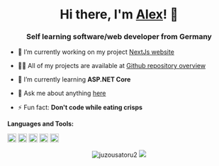 <h1 align="center"> Hi there, I'm <a href="https://github.com/JuzouSatoru2">Alex</a>! 👋</h1>
<h3 align="center">Self learning software/web developer from Germany</h3>

- 🔭 I’m currently working on my project [NextJs website](https://github.com/JuzouSatoru2/NextJs-Website)

- 👨‍💻 All of my projects are available at [Github repository overview](https://github.com/JuzouSatoru2?tab=repositories)

- 🌱 I’m currently learning **ASP.NET Core**

- 💬 Ask me about anything [here](https://github.com/JuzouSatoru2/JuzouSatoru2/issues)

- ⚡ Fun fact: **Don't code while eating crisps**

**Languages and Tools:**  

<code><img height="20" src="https://raw.githubusercontent.com/JuzouSatoru2/JuzouSatoru2/master/assets/javascript.png"></code>
<code><img height="20" src="https://raw.githubusercontent.com/JuzouSatoru2/JuzouSatoru2/master/assets/docker.png"></code>
<code><img height="20" src="https://raw.githubusercontent.com/JuzouSatoru2/JuzouSatoru2/master/assets/nodejs.png"></code>
<code><img height="20" src="https://raw.githubusercontent.com/JuzouSatoru2/JuzouSatoru2/master/assets/react.png"></code>
<code><img height="20" src="https://raw.githubusercontent.com/JuzouSatoru2/JuzouSatoru2/master/assets/zeit.png"></code>

<p align="center"> 
<img src="https://github-readme-stats.vercel.app/api?username=juzousatoru2&show_icons=true" alt="juzousatoru2" /> 
<img src="https://github-readme-stats.anuraghazra1.vercel.app/api/top-langs/?username=JuzouSatoru2&layout=compact" />
</p>
